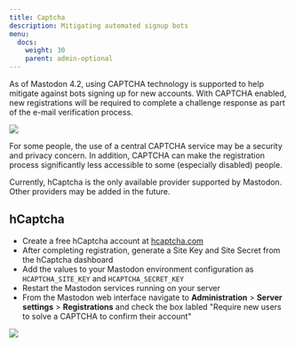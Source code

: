 ```yaml
---
title: Captcha
description: Mitigating automated signup bots
menu:
  docs:
    weight: 30
    parent: admin-optional
---
```


As of Mastodon 4.2, using CAPTCHA technology is supported to help mitigate against bots signing up for new accounts.
With CAPTCHA enabled, new registrations will be required to complete a challenge response as part of the e-mail verification process.

![](/assets/captcha/user-view.png)

For some people, the use of a central CAPTCHA service may be a security and privacy concern.
In addition, CAPTCHA can make the registration process significantly less accessible to some (especially disabled) people.

Currently, hCaptcha is the only available provider supported by Mastodon.
Other providers may be added in the future.

## hCaptcha

- Create a free hCaptcha account at [hcaptcha.com](https://www.hcaptcha.com)
- After completing registration, generate a Site Key and Site Secret from the hCaptcha dashboard
- Add the values to your Mastodon environment configuration as `HCAPTCHA_SITE_KEY` and `HCAPTCHA_SECRET_KEY`
- Restart the Mastodon services running on your server
- From the Mastodon web interface navigate to **Administration**  > **Server settings** > **Registrations** and check the box labled "Require new users to solve a CAPTCHA to confirm their account"

![](/assets/captcha/admin-view.png)